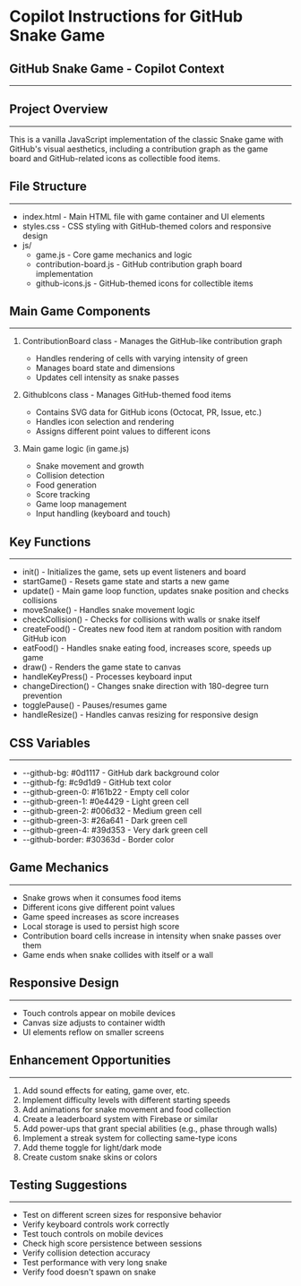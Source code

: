 # Copilot Instructions for GitHub Snake Game

## GitHub Snake Game - Copilot Context
-------------------------------------------------

## Project Overview
----------------
This is a vanilla JavaScript implementation of the classic Snake game
with GitHub's visual aesthetics, including a contribution graph as the game board
and GitHub-related icons as collectible food items.

## File Structure
-------------
- index.html - Main HTML file with game container and UI elements
- styles.css - CSS styling with GitHub-themed colors and responsive design
- js/
  - game.js - Core game mechanics and logic
  - contribution-board.js - GitHub contribution graph board implementation
  - github-icons.js - GitHub-themed icons for collectible items

## Main Game Components
-------------------
1. ContributionBoard class - Manages the GitHub-like contribution graph
   - Handles rendering of cells with varying intensity of green
   - Manages board state and dimensions
   - Updates cell intensity as snake passes

2. GithubIcons class - Manages GitHub-themed food items
   - Contains SVG data for GitHub icons (Octocat, PR, Issue, etc.)
   - Handles icon selection and rendering
   - Assigns different point values to different icons

3. Main game logic (in game.js)
   - Snake movement and growth
   - Collision detection
   - Food generation
   - Score tracking
   - Game loop management
   - Input handling (keyboard and touch)

## Key Functions
------------
- init() - Initializes the game, sets up event listeners and board
- startGame() - Resets game state and starts a new game
- update() - Main game loop function, updates snake position and checks collisions
- moveSnake() - Handles snake movement logic
- checkCollision() - Checks for collisions with walls or snake itself
- createFood() - Creates new food item at random position with random GitHub icon
- eatFood() - Handles snake eating food, increases score, speeds up game
- draw() - Renders the game state to canvas
- handleKeyPress() - Processes keyboard input
- changeDirection() - Changes snake direction with 180-degree turn prevention
- togglePause() - Pauses/resumes game
- handleResize() - Handles canvas resizing for responsive design

## CSS Variables
------------
- --github-bg: #0d1117 - GitHub dark background color
- --github-fg: #c9d1d9 - GitHub text color
- --github-green-0: #161b22 - Empty cell color
- --github-green-1: #0e4429 - Light green cell
- --github-green-2: #006d32 - Medium green cell
- --github-green-3: #26a641 - Dark green cell
- --github-green-4: #39d353 - Very dark green cell
- --github-border: #30363d - Border color

## Game Mechanics
-------------
- Snake grows when it consumes food items
- Different icons give different point values
- Game speed increases as score increases
- Local storage is used to persist high score
- Contribution board cells increase in intensity when snake passes over them
- Game ends when snake collides with itself or a wall

## Responsive Design
----------------
- Touch controls appear on mobile devices
- Canvas size adjusts to container width
- UI elements reflow on smaller screens

## Enhancement Opportunities
-----------------------
1. Add sound effects for eating, game over, etc.
2. Implement difficulty levels with different starting speeds
3. Add animations for snake movement and food collection
4. Create a leaderboard system with Firebase or similar
5. Add power-ups that grant special abilities (e.g., phase through walls)
6. Implement a streak system for collecting same-type icons
7. Add theme toggle for light/dark mode
8. Create custom snake skins or colors

## Testing Suggestions
------------------
- Test on different screen sizes for responsive behavior
- Verify keyboard controls work correctly
- Test touch controls on mobile devices
- Check high score persistence between sessions
- Verify collision detection accuracy
- Test performance with very long snake
- Verify food doesn't spawn on snake